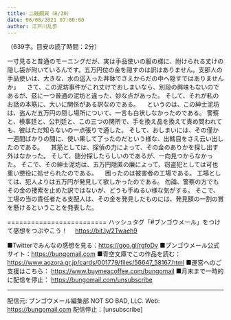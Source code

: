 ```yaml
---
title: 二銭銅貨（8/30）
date: 06/08/2021 07:00:00
author: 江戸川乱歩
---
```


（639字。目安の読了時間：2分）

一寸見ると普通のモーニングだが、実は手品使いの服の様に、附けられる丈けの隠し袋が附いているんです。五万円位の金を隠すのは訳はありません。支那人の手品使いは、大きな、水の這入った丼鉢でさえからだの中へ隠すではありませんか」
　さて、この泥坊事件がこれ丈けでおしまいなら、別段の興味もないのであるが、茲に一つ普通の泥坊と違った、妙な点があった。
そして、それが私のお話の本筋に、大いに関係がある訳なのである。
　というのは、この紳士泥坊は、盗んだ五万円の隠し場所について、一言も白状しなかったのである。
警察と、検事廷と、公判廷と、この三つの関所で、手を換え品を換えて責め問われても、彼はただ知らないの一点張りで通した。
そして、おしまいには、その僅か一週間ばかりの間に、使い果して了ったのだという様な、出鱈目をさえ云い出したのである。
　其筋としては、探偵の力によって、その金のありかを探し出す外はなかった。
そして、随分探したらしいのであるが、一向見つからなかった。
そこで、その紳士泥坊は、五万円隠匿の廉によって、窃盗犯としては可也重い懲役に処せられたのである。
　困ったのは被害者の工場である。
工場としては、犯人よりは五万円が発見して欲しかったのである。
勿論、警察の方でもその金の捜索を止めた訳ではないが、どうも手ぬるい様な気がする。
そこで、工場の当の責任者たる支配人は、その金を発見したものには、発見額の一割の賞を懸けるということを発表した。

=========================
ハッシュタグ「#ブンゴウメール」をつけて感想をつぶやこう！　
https://bit.ly/2Twaeh9

■Twitterでみんなの感想を見る：https://goo.gl/rgfoDv
■ブンゴウメール公式サイト：https://bungomail.com
■青空文庫でこの作品を読む：https://www.aozora.gr.jp/cards/001779/files/56647_58167.html
■運営へのご支援はこちら： https://www.buymeacoffee.com/bungomail
■月末まで一時的に配信を停止： https://bungomail.com/unsubscribe

-------
配信元: ブンゴウメール編集部
NOT SO BAD, LLC.
Web: https://bungomail.com
配信停止：[unsubscribe]

